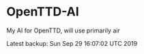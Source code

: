 # OpenTTD-AI
My AI for OpenTTD, will use primarily air

Latest backup: Sun Sep 29 16:07:02 UTC 2019
